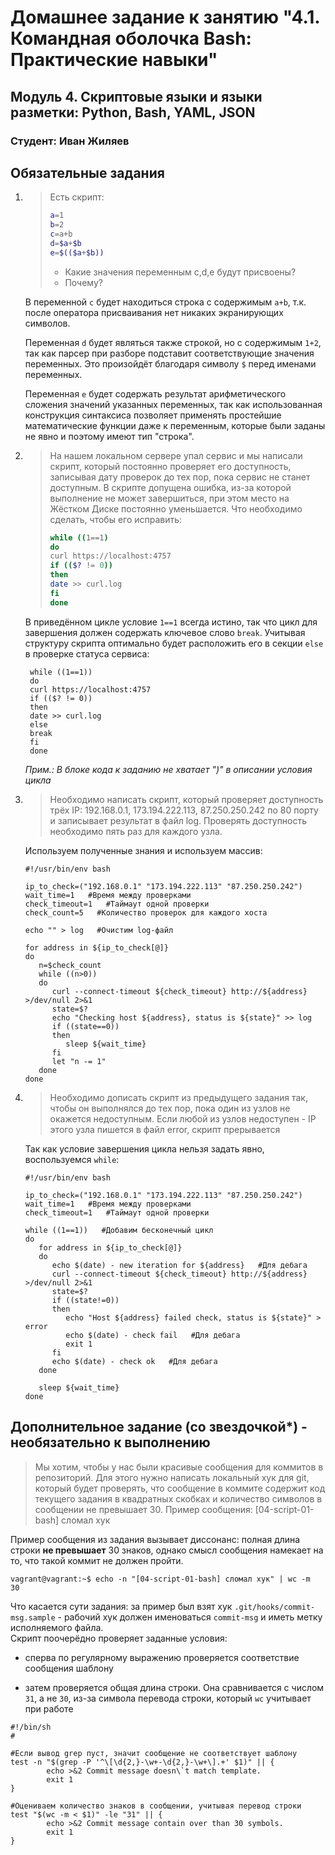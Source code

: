 # Домашнее задание к занятию "4.1. Командная оболочка Bash: Практические навыки"

## Модуль 4. Скриптовые языки и языки разметки: Python, Bash, YAML, JSON

### Студент: Иван Жиляев

## Обязательные задания

1. >Есть скрипт:
	>```bash
	>a=1
	>b=2
	>c=a+b
	>d=$a+$b
	>e=$(($a+$b))
	>```
	>* Какие значения переменным c,d,e будут присвоены?
	>* Почему?

   В переменной `c` будет находиться строка с содержимым `a+b`, т.к. после оператора присваивания нет никаких экранирующих символов.

   Переменная `d` будет являться также строкой, но с содержимым `1+2`, так как парсер при разборе подставит соответствующие значения переменных. Это произойдёт благодаря символу `$` перед именами переменных.

   Переменная `e` будет содержать результат арифметического сложения значений указанных переменных, так как использованная конструкция синтаксиса позволяет применять простейшие математические функции даже к переменным, которые были заданы не явно и поэтому имеют тип "строка".

1. >На нашем локальном сервере упал сервис и мы написали скрипт, который постоянно проверяет его доступность, записывая дату проверок до тех пор, пока сервис не станет доступным. В скрипте допущена ошибка, из-за которой выполнение не может завершиться, при этом место на Жёстком Диске постоянно уменьшается. Что необходимо сделать, чтобы его исправить:
	>```bash
	>while ((1==1)
	>do
	>curl https://localhost:4757
	>if (($? != 0))
	>then
	>date >> curl.log
	>fi
	>done
	>```

   В приведённом цикле условие `1==1` всегда истино, так что цикл для завершения должен содержать ключевое слово `break`. Учитывая структуру скрипта оптимально будет расположить его в секции `else` в проверке статуса сервиса:

   ```
	while ((1==1))
	do
	curl https://localhost:4757
	if (($? != 0))
	then
	date >> curl.log
	else
	break
	fi
	done
   ```

   _Прим.: В блоке кода к заданию не хватает ")" в описании условия цикла_

1. >Необходимо написать скрипт, который проверяет доступность трёх IP: 192.168.0.1, 173.194.222.113, 87.250.250.242 по 80 порту и записывает результат в файл log. Проверять доступность необходимо пять раз для каждого узла.

   Используем полученные знания и используем массив:

   ```
   #!/usr/bin/env bash

   ip_to_check=("192.168.0.1" "173.194.222.113" "87.250.250.242")
   wait_time=1   #Время между проверками
   check_timeout=1   #Таймаут одной проверки
   check_count=5   #Количество проверок для каждого хоста

   echo "" > log   #Очистим log-файл

   for address in ${ip_to_check[@]}
   do
      n=$check_count
      while ((n>0)) 
      do
         curl --connect-timeout ${check_timeout} http://${address} >/dev/null 2>&1
         state=$?
         echo "Checking host ${address}, status is ${state}" >> log
         if ((state==0))
         then
            sleep ${wait_time}
         fi
         let "n -= 1"
      done
   done

   ```

1. >Необходимо дописать скрипт из предыдущего задания так, чтобы он выполнялся до тех пор, пока один из узлов не окажется недоступным. Если любой из узлов недоступен - IP этого узла пишется в файл error, скрипт прерывается

   Так как условие завершения цикла нельзя задать явно, воспользуемся `while`:

   ```
   #!/usr/bin/env bash

   ip_to_check=("192.168.0.1" "173.194.222.113" "87.250.250.242")
   wait_time=1   #Время между проверками
   check_timeout=1   #Таймаут одной проверки

   while ((1==1))   #Добавим бесконечный цикл
   do
      for address in ${ip_to_check[@]}
      do
         echo $(date) - new iteration for ${address}   #Для дебага
         curl --connect-timeout ${check_timeout} http://${address} >/dev/null 2>&1
         state=$?
         if ((state!=0))
         then
            echo "Host ${address} failed check, status is ${state}" > error
            echo $(date) - check fail   #Для дебага
            exit 1
         fi
         echo $(date) - check ok   #Для дебага
      done

      sleep ${wait_time}
   done
   ```

## Дополнительное задание (со звездочкой*) - необязательно к выполнению

>Мы хотим, чтобы у нас были красивые сообщения для коммитов в репозиторий. Для этого нужно написать локальный хук для git, который будет проверять, что сообщение в коммите содержит код текущего задания в квадратных скобках и количество символов в сообщении не превышает 30. Пример сообщения: \[04-script-01-bash\] сломал хук

   Пример сообщения из задания вызывает диссонанс: полная длина строки __не превышает__ 30 знаков, однако смысл сообщения намекает на то, что такой коммит не должен пройти.

   ```
   vagrant@vagrant:~$ echo -n "[04-script-01-bash] сломал хук" | wc -m
   30
   ```

   Что касается сути задания: за пример был взят хук `.git/hooks/commit-msg.sample` - рабочий хук должен именоваться `commit-msg` и иметь метку исполняемого файла.  
   Скрипт поочерёдно проверяет заданные условия:

   - сперва по регулярному выражению проверяется соответствие сообщения шаблону
   
   - затем проверяется общая длина строки. Она сравнивается с числом `31`, а не `30`, из-за символа перевода строки, который `wc` учитывает при работе

   ```
   #!/bin/sh
   #

   #Если вывод grep пуст, значит сообщение не соответствует шаблону
   test -n "$(grep -P '^\[\d{2,}-\w+-\d{2,}-\w+\].+' $1)" || {
           echo >&2 Commit message doesn\`t match template.
           exit 1
   }

   #Оцениваем количество знаков в сообщении, учитывая перевод строки
   test "$(wc -m < $1)" -le "31" || {
           echo >&2 Commit message contain over than 30 symbols.
           exit 1
   }
   ```

